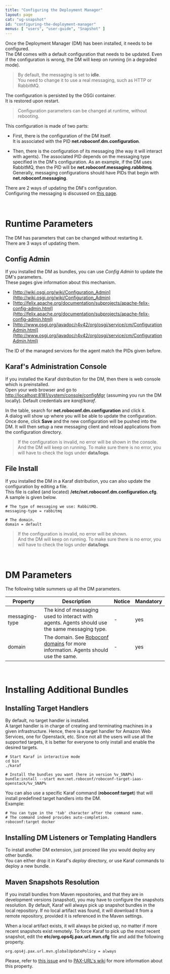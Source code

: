```yaml
---
title: "Configuring the Deployment Manager"
layout: page
cat: "ug-snapshot"
id: "configuring-the-deployment-manager"
menus: [ "users", "user-guide", "Snapshot" ]
---
```


Once the Deployment Manager (DM) has been installed, it needs to be configured.  
The DM comes with a default configuration that needs to be updated. Even if the configuration is
wrong, the DM will keep on running (in a degraded mode).

> By default, the messaging is set to **idle**.  
> You need to change it to use a real messaging, such as HTTP or RabbitMQ.

The configuration is persisted by the OSGi container.  
It is restored upon restart.

> Configuration parameters can be changed at runtime, without rebooting.

This configuration is made of two parts:

* First, there is the configuration of the DM itself.  
It is associated with the PID **net.roboconf.dm.configuration**.

* Then, there is the configuration of its messaging (the way it will interact with
agents). The associated PID depends on the messaging type specified in the DM's configuration.
As an example, if the DM uses RabbitMQ, then the PID will be **net.roboconf.messaging.rabbitmq**.
Generally, messaging configurations should have PIDs that begin with **net.roboconf.messaging**.

There are 2 ways of updating the DM's configuration.  
Configuring the messaging is discussed on [this page](configuring-the-messaging.html).

<br />

# Runtime Parameters

The DM has parameters that can be changed without restarting it.  
There are 3 ways of updating them. 


## Config Admin

If you installed the DM as bundles, you can use *Config Admin* to update the DM's parameters.  
These pages give information about this mechanism.

* [http://wiki.osgi.org/wiki/Configuration_Admin](http://wiki.osgi.org/wiki/Configuration_Admin)
* [http://felix.apache.org/documentation/subprojects/apache-felix-config-admin.html](http://felix.apache.org/documentation/subprojects/apache-felix-config-admin.html)
* [http://www.osgi.org/javadoc/r4v42/org/osgi/service/cm/ConfigurationAdmin.html](http://www.osgi.org/javadoc/r4v42/org/osgi/service/cm/ConfigurationAdmin.html)

The ID of the managed services for the agent match the PIDs given before.


## Karaf's Administration Console

If you installed the Karaf distribution for the DM, then there is web console which is preinstalled.  
Open your web browser and go to [http://localhost:8181/system/console/configMgr](http://localhost:8181/system/console/configMgr)
(assuming you run the DM locally). Default credentials are *karaf/karaf*.

In the table, search for **net.roboconf.dm.configuration** and click it.  
A dialog will show up where you will be able to update the configuration. Once done, click **Save**
and the new configuration will be pushed into the DM. It will then setup a new messaging client and reload
applications from the configuration directory.

> If the configuration is invalid, no error will be shown in the console.  
> And the DM will keep on running. To make sure there is no error, you will have to check the logs
> under **data/logs**.


## File Install

If you installed the DM in a Karaf distribution, you can also update the configuration by editing a file.  
This file is called (and located) **/etc/net.roboconf.dm.configuration.cfg**.  
A sample is given below.

```properties
# The type of messaging we use: RabbitMQ.
messaging-type = rabbitmq

# The domain.
domain = default
```

> If the configuration is invalid, no error will be shown.  
> And the DM will keep on running. To make sure there is no error, you will have to check the logs
> under **data/logs**.

<br />

# DM Parameters

The following table summers up all the DM parameters.

| Property | Description | Notice | Mandatory |
| --- | --- | --- | --- |
| messaging-type | The kind of messaging used to interact with agents. Agents should use the same messaging type. | - | yes |
| domain | The domain. See [Roboconf domains](roboconf-domains.html) for more information. Agents should use the same. | - | yes |

<br />

# Installing Additional Bundles

## Installing Target Handlers

By default, no target handler is installed.  
A target handler is in charge of creating and terminating machines in a given infrastructure.
Hence, there is a target handler for Amazon Web Services, one for Openstack, etc. Since not all the
users will use all the supported targets, it is better for everyone to only install and enable the
desired targets.

```properties
# Start Karaf in interactive mode
cd bin
./karaf

# Install the bundles you want (here in version %v_SNAP%)
bundle:install --start mvn:net.roboconf/roboconf-target-iaas-openstack/%v_SNAP%
```

You can also use a specific Karaf command (**roboconf:target**) that will install predefined target handlers into the DM.  
Example:

```properties
# You can type in the 'tab' character after the command name.
# The command indeed provides auto-completion.
roboconf:target docker
```


## Installing DM Listeners or Templating Handlers

To install another DM extension, just proceed like you would deploy any other bundle.  
You can either drop it in Karaf's *deploy* directory, or use Karaf commands to deploy a new bundle.


## Maven Snapshots Resolution

If you install bundles from Maven repositories, and that they are in development versions
(snapshot), you may have to configure the snapshots resolution. By default, Karaf will always pick
up snapshot bundles in the local repository. If no local artifact was found, it will download it
from a remote repository, provided it is referenced in the Maven settings.

When a local artifact exists, it will always be picked up, no matter if more recent snapshots
exist remotely. To force Karaf to pick up the most recent snapshot, edit the **etc/org.ops4j.pax.url.mvn.cfg**
file and add the following property.

```properties
org.ops4j.pax.url.mvn.globalUpdatePolicy = always
```

Please, refer to [this issue](https://github.com/roboconf/roboconf-platform/issues/499) and to
[PAX-URL's wiki](https://ops4j1.jira.com/wiki/display/paxurl/Mvn+Protocol) for more information about this property.
